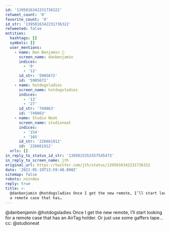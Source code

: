 ```yaml
---
id: '1395016342231736322'
retweet_count: '0'
favorite_count: '0'
id_str: '1395016342231736322'
retweeted: false
entities:
  hashtags: []
  symbols: []
  user_mentions:
    - name: Dan Benjamin 👻
      screen_name: danbenjamin
      indices:
        - '0'
        - '12'
      id_str: '5905672'
      id: '5905672'
    - name: hotdogsladies
      screen_name: hotdogsladies
      indices:
        - '13'
        - '27'
      id_str: '749863'
      id: '749863'
    - name: Studio Neat
      screen_name: studioneat
      indices:
        - '154'
        - '165'
      id_str: '226661912'
      id: '226661912'
  urls: []
in_reply_to_status_id_str: '1395015353357545473'
in_reply_to_screen_name: jth
original_url: https://twitter.com/jth/status/1395016342231736322
date: '2021-05-19T13:59:48.000Z'
sitemap: false
robots: noindex
reply: true
title: >-
  @danbenjamin @hotdogsladies Once I get the new remote, I’ll start looking for
  a remote case that has…
---
```


@danbenjamin @hotdogsladies Once I get the new remote, I’ll start looking for a remote case that has an AirTag holder. Or just use some gaffers tape… cc: @studioneat